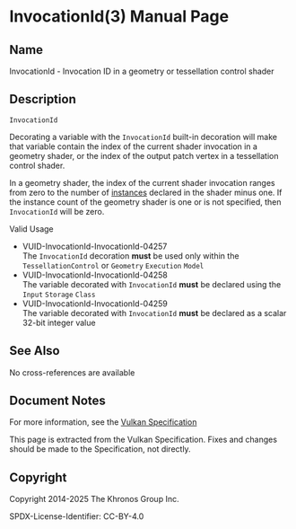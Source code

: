 # InvocationId(3) Manual Page

## Name

InvocationId - Invocation ID in a geometry or tessellation control shader



## [](#_description)Description

`InvocationId`

Decorating a variable with the `InvocationId` built-in decoration will make that variable contain the index of the current shader invocation in a geometry shader, or the index of the output patch vertex in a tessellation control shader.

In a geometry shader, the index of the current shader invocation ranges from zero to the number of [instances](https://registry.khronos.org/vulkan/specs/latest/html/vkspec.html#geometry-invocations) declared in the shader minus one. If the instance count of the geometry shader is one or is not specified, then `InvocationId` will be zero.

Valid Usage

- [](#VUID-InvocationId-InvocationId-04257)VUID-InvocationId-InvocationId-04257  
  The `InvocationId` decoration **must** be used only within the `TessellationControl` or `Geometry` `Execution` `Model`
- [](#VUID-InvocationId-InvocationId-04258)VUID-InvocationId-InvocationId-04258  
  The variable decorated with `InvocationId` **must** be declared using the `Input` `Storage` `Class`
- [](#VUID-InvocationId-InvocationId-04259)VUID-InvocationId-InvocationId-04259  
  The variable decorated with `InvocationId` **must** be declared as a scalar 32-bit integer value

## [](#_see_also)See Also

No cross-references are available

## [](#_document_notes)Document Notes

For more information, see the [Vulkan Specification](https://registry.khronos.org/vulkan/specs/latest/html/vkspec.html#InvocationId)

This page is extracted from the Vulkan Specification. Fixes and changes should be made to the Specification, not directly.

## [](#_copyright)Copyright

Copyright 2014-2025 The Khronos Group Inc.

SPDX-License-Identifier: CC-BY-4.0